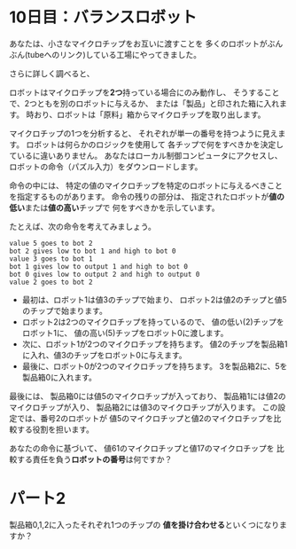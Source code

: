 # 10日目：バランスロボット #

あなたは、小さなマイクロチップをお互いに渡すことを
多くのロボットがぶんぶん(tubeへのリンク)している工場にやってきました。

さらに詳しく調べると、

ロボットはマイクロチップを**2つ**持っている場合にのみ動作し、
そうすることで、2つともを別のロボットに与えるか、
または「製品」と印された箱に入れます。
時おり、ロボットは「原料」箱からマイクロチップを取り出します。

マイクロチップの1つを分析すると、
それぞれが単一の番号を持つように見えます。
ロボットは何らかのロジックを使用して
各チップで何をすべきかを決定しているに違いありません。
あなたはローカル制御コンピュータにアクセスし、
ロボットの命令（パズル入力）をダウンロードします。

命令の中には、
特定の値のマイクロチップを特定のロボットに与えるべきことを指定するものがあります。
命令の残りの部分は、
指定されたロボットが**値の低い**または**値の高い**チップで
何をすべきかを示しています。

たとえば、次の命令を考えてみましょう。

~~~
value 5 goes to bot 2
bot 2 gives low to bot 1 and high to bot 0
value 3 goes to bot 1
bot 1 gives low to output 1 and high to bot 0
bot 0 gives low to output 2 and high to output 0
value 2 goes to bot 2
~~~

- 最初は、ロボット1は値3のチップで始まり、
ロボット2は値2のチップと値5のチップで始まります。
- ロボット2は2つのマイクロチップを持っているので、
値の低い(2)チップをロボット1に、
値の高い(5)チップをロボット0に渡します。
- 次に、ロボット1が2つのマイクロチップを持ちます。
値2のチップを製品箱1に入れ、値3のチップをロボット0に与えます。
- 最後に、ロボット0が2つのマイクロチップを持ちます。
3を製品箱2に、5を製品箱0に入れます。

最後には、
製品箱0には値5のマイクロチップが入っており、
製品箱1には値2のマイクロチップが入り、
製品箱2には値3のマイクロチップが入ります。
この設定では、番号2のロボットが
値5のマイクロチップと値2のマイクロチップを比較する役割を担います。

あなたの命令に基づいて、
値61のマイクロチップと値17のマイクロチップを
比較する責任を負う**ロボットの番号**は何ですか？

# パート2 #

製品箱0,1,2に入ったそれぞれ1つのチップの
**値を掛け合わせる**といくつになりますか？
